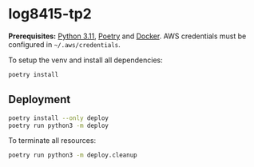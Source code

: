 # log8415-tp2

**Prerequisites:** [Python 3.11](https://www.python.org), [Poetry](https://python-poetry.org/) and [Docker](https://www.docker.com/). AWS credentials must be configured in `~/.aws/credentials`.

To setup the venv and install all dependencies:

```sh
poetry install
```

## Deployment

```sh
poetry install --only deploy
poetry run python3 -m deploy
```

To terminate all resources:

```sh
poetry run python3 -m deploy.cleanup
```
